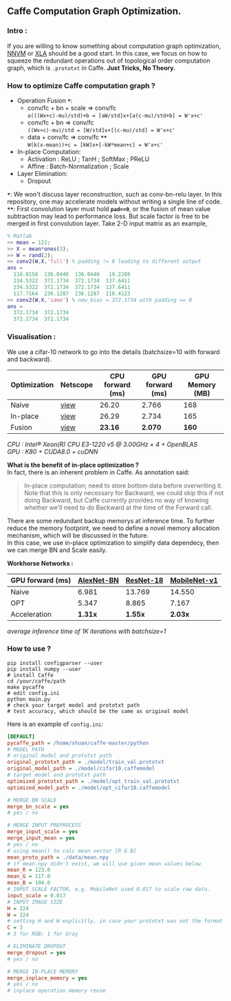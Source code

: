 ## Caffe Computation Graph Optimization.
### Intro :
If you are willing to know something about computation graph optimization, [NNVM](http://nnvm.tvmlang.org/) or [XLA](https://www.tensorflow.org/performance/xla/) should be a good start. In this case, we focus on how to squeeze the redundant operations out of topological order computation graph, which is `.prototxt` in Caffe. **Just Tricks, No Theory.**

### How to optimize Caffe computation graph ?
- Operation Fusion **`*`**:
  - conv/fc + bn + scale => conv/fc   
  ```a(((Wx+c)-mu)/std)+b = [aW/std]x+[a(c-mu)/std+b] = W'x+c'```
  - conv/fc + bn => conv/fc   
  ```((Wx+c)-mu)/std = [W/std]x+[(c-mu)/std] = W'x+c'```
  - data + conv/fc => conv/fc **`**`**   
  ```W(k(x-mean))+c = [kW]x+[-kW*mean+c] = W'x+c'```
- In-place Computation:
  - Activation : ReLU ; TanH ; SoftMax ; PReLU
  - Affine : Batch-Normalization ; Scale
- Layer Elimination:
  - Dropout

**`*`**: We won't discuss layer reconstruction, such as conv-bn-relu layer. In this repository, one may accelerate models without writing a single line of code.   
**`**`**: First convolution layer must hold **`pad==0`**, or the fusion of mean value subtraction may lead to performance loss. But scale factor is free to be merged in first convolution layer. Take 2-D input matrix as an example, 
```matlab
% Matlab 
>> mean = 122;
>> X = mean*ones(3);
>> W = rand(2);
>> conv2(W,X,'full') % padding != 0 leading to different output
ans =
  116.8158  136.0446  136.0446   19.2288
  234.5322  372.1734  372.1734  137.6411
  234.5322  372.1734  372.1734  137.6411
  117.7164  236.1287  236.1287  118.4123
>> conv2(W,X,'same') % new_bias = 372.1734 with padding == 0
ans =
  372.1734  372.1734
  372.1734  372.1734
```

### Visualisation :
We use a cifar-10 network to go into the details (batchsize=10 with forward and backward). 

Optimization | Netscope | CPU forward (ms) | GPU forward (ms) | GPU Memory (MB)
------------ | ------------- | ------------- | -------------- | ---------
Naive | [view](http://ethereon.github.io/netscope/#/gist/46e9a5a337b67f4e7cfcd1b04137a8a9) | 26.20 | 2.766 | 168
In-place | [view](http://ethereon.github.io/netscope/#/gist/c964c5e940ac21c5a8cc67257b345d7f) | 26.29 | 2.734 | 165
Fusion | [view](http://ethereon.github.io/netscope/#/gist/409198ed27b1f26595f329aa5e550016) | **23.16** | **2.070** | **160**

*CPU : Intel® Xeon(R) CPU E3-1220 v5 @ 3.00GHz × 4 + OpenBLAS*   
*GPU : K80 + CUDA8.0 + cuDNN*   

**What is the benefit of in-place optimization ?**   
In fact, there is an inherent problem in Caffe. As annotation said:   
> In-place computation; need to store bottom data before overwriting it. Note that this is only necessary for Backward; we could skip this if not doing Backward, but Caffe currently provides no way of knowing whether we'll need to do Backward at the time of the Forward call.

There are some redundant backup memorys at inference time. To further reduce the memory footprint, we need to define a novel memory allocation mechanism, which will be discussed in the future.   
In this case, we use in-place optimization to simplify data dependecy, then we can merge BN and Scale easily.   

**Workhorse Networks :**   

GPU forward (ms) | [AlexNet-BN](https://github.com/HolmesShuan/AlexNet-BN-Caffemodel-on-ImageNet) | [ResNet-18](https://github.com/HolmesShuan/ResNet-18-Caffemodel-on-ImageNet) | [MobileNet-v1](https://github.com/shicai/MobileNet-Caffe) 
------- | --------------- | ------------------ | --------------------
Naive | 6.981 | 13.769 | 14.550
OPT   | 5.347 | 8.865 | 7.167
Acceleration | **1.31x** | **1.55x** | **2.03x**

*average inference time of 1K iterations with batchsize=1*
### How to use ?
```shell
pip install configparser --user
pip install numpy --user
# install Caffe
cd /your/caffe/path
make pycaffe
# edit config.ini 
python main.py
# check your target model and prototxt path
# test accuracy, which should be the same as original model 
```
Here is an example of `config.ini`:
```ini
[DEFAULT]
pycaffe_path = /home/shuan/caffe-master/python
# MODEL PATH
# original model and prototxt path
original_prototxt_path = ./model/train_val.prototxt
original_model_path = ./model/cifar10.caffemodel
# target model and prototxt path
optimized_prototxt_path = ./model/opt_train_val.prototxt
optimized_model_path = ./model/opt_cifar10.caffemodel

# MERGE BN SCALE 
merge_bn_scale = yes 
# yes / no

# MERGE INPUT PREPROCESS
merge_input_scale = yes
merge_input_mean = yes
# yes / no
# using mean() to calc mean vector [R G B] 
mean_proto_path = ./data/mean.npy 
# if mean.npy didn't exist, we will use given mean values below
mean_R = 123.0
mean_G = 117.0
mean_B = 104.0
# INPUT SCALE FACTOR, e.g. MobileNet used 0.017 to scale raw data.
input_scale = 0.017
# INPUT IMAGE SIZE
H = 224
W = 224
# setting H and W explicitly, in case your prototxt was not the format of deploy.prototxt
C = 3
# 3 for RGB; 1 for Gray

# ELIMINATE DROPOUT
merge_dropout = yes
# yes / no

# MERGE IN-PLACE MEMORY
merge_inplace_memory = yes
# yes / no
# inplace operation memory reuse

```
